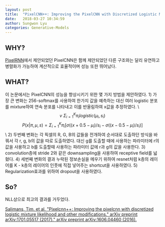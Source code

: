 ```yaml
---
layout: post
title:  "PixelCNN++: Improving the PixelCNN with Discretized Logistic Mixture Likelihood and Other Modifications"
date:   2018-03-27 10:34:59
author: Sungwon Lyu
categories: Generative-Models
---
```


## WHY? 
[PixelRNN](https://lyusungwon.github.io/dl/2018/03/21/pixelrnn.html)에서 제안되었던 PixelCNN은 함께 제안되었던 다른 구조와는 달리 유연하고 병렬화가 가능하여 계산적으로 효율적이며 성능 또한 뛰어났다. 

## WHAT?
이 논문에서는 PixelCNN의 성능을 향상시키기 위한 몇 가지 방법을 제안하였다. 1) 가장 큰 변화는 256-softmax를 사용하여 한가지 값을 예측하는 대신 여러 logistic 분포를 mixture하여 연속 분포를 나타내고 이를 반올림하여 x값을 추정하였다. \\
$$v ~ \Sigma_{i=1}^{K}\pi_i logistic(\mu_i, s_i)$$
$$P(x|\pi, \mu, s) = \Sigma_{i=1}^{K}\pi_i [\sigma((x + 0.5 - \mu_i)/s_i - \sigma((x - 0.5 - \mu_i)/s_i)]$$\\
2) 두번째 변화는 각 픽셀의 R, G, B의 값들을 전개하여 순서대로 도출하던 방식을 바꿔서 각 r, g, b의 값을 따로 도출하였다. 대신 g를 도출할 때에 사용하는 파라미터에 r의 값을 사용하고 b를 도출할때 사용하는 파라미터 값에 r과 g의 값을 사용한다. 3) convolution층에 stride 2와 같은 downsampling을 사용하여 receptive field를 넓혔다. 4) 세번째 변화의 결과 누락된 정보손실을 메우기 위하여 resnet처럼 k층의 레이어를 K - k층의 레이어의 인풋에 직접 넣어주는 shortcut을 사용하였다. 5) Regularization효과를 위하여 dropout을 사용하였다. 

## So?
NLL상으로 최고의 결과를 거두었다. 

[Salimans, Tim, et al. "Pixelcnn++: Improving the pixelcnn with discretized logistic mixture likelihood and other modifications." arXiv preprint arXiv:1701.05517 (2017)." arXiv preprint arXiv:1606.04460 (2016).
](http://lanl.arxiv.org/abs/1701.05517)
